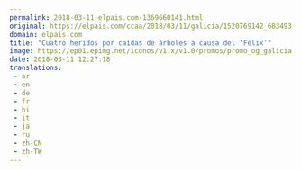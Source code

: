 ```yaml
---
permalink: 2018-03-11-elpais.com-1369660141.html
original: https://elpais.com/ccaa/2018/03/11/galicia/1520769142_683493.html#?ref=rss&format=simple&link=link
domain: elpais.com
title: "Cuatro heridos por caídas de árboles a causa del ‘Félix’"
image: https://ep01.epimg.net/iconos/v1.x/v1.0/promos/promo_og_galicia.png
date: 2018-03-11 12:27:18
translations: 
 - ar
 - en
 - de
 - fr
 - hi
 - it
 - ja
 - ru
 - zh-CN
 - zh-TW
---
```


